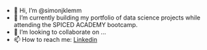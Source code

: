 - 👋 Hi, I’m @simonjklemm
- 🌱 I’m currently building my portfolio of data science projects while attending the SPICED ACADEMY bootcamp.
- 💞️ I’m looking to collaborate on ...
- 📫 How to reach me: [Linkedin](https://www.linkedin.com/in/simonklemm/)

<!---
simonjklemm/simonjklemm is a ✨ special ✨ repository because its `README.md` (this file) appears on your GitHub profile.
You can click the Preview link to take a look at your changes.
--->
